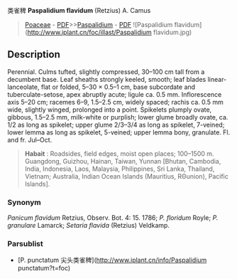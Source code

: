 类雀稗 **Paspalidium flavidum** (Retzius) A. Camus

> [Poaceae](http://www.iplant.cn/info/Poaceae?t=foc) - [PDF](http://www.iplant.cn/foc/pdf/Poaceae.pdf)>>[Paspalidium](http://www.iplant.cn/info/Paspalidium?t=foc) - [PDF](http://www.iplant.cn/foc/pdf/Paspalidium.pdf)
![Paspalidium flavidum](http://www.iplant.cn/foc/illast/Paspalidium flavidum.jpg)

## Description

Perennial. Culms tufted, slightly compressed, 30–100 cm tall from a decumbent base. Leaf sheaths strongly keeled, smooth; leaf blades linear-lanceolate, flat or folded, 5–30 × 0.5–1 cm, base subcordate and tuberculate-setose, apex abruptly acute; ligule ca. 0.5 mm. Inflorescence axis 5–20 cm; racemes 6–9, 1.5–2.5 cm, widely spaced; rachis ca. 0.5 mm wide, slightly winged, prolonged into a point. Spikelets plumply ovate, gibbous, 1.5–2.5 mm, milk-white or purplish; lower glume broadly ovate, ca. 1/2 as long as spikelet; upper glume 2/3–3/4 as long as spikelet, 7-veined; lower lemma as long as spikelet, 5-veined; upper lemma bony, granulate. Fl. and fr. Jul–Oct.

> **Habait** : 
> Roadsides, field edges, moist open places; 100–1500 m. Guangdong, Guizhou, Hainan, Taiwan, Yunnan [Bhutan, Cambodia, India, Indonesia, Laos, Malaysia, Philippines, Sri Lanka, Thailand, Vietnam; Australia, Indian Ocean Islands (Mauritius, RΘunion), Pacific Islands].

### Synonym
*Panicum flavidum* Retzius, Observ. Bot. 4: 15. 1786; *P. floridum* Royle; *P. granulare* Lamarck; *Setaria flavida* (Retzius) Veldkamp.

### Parsublist

* [P.  punctatum  尖头类雀稗](http://www.iplant.cn/info/Paspalidium punctatum?t=foc)
